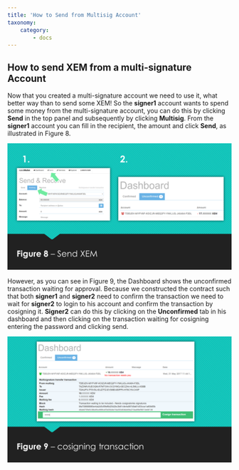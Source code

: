 ```yaml
---
title: 'How to Send from Multisig Account'
taxonomy:
    category:
        - docs
---
```


## How to send XEM from a multi-signature Account
Now that you created a multi-signature account we need to use it, what better way than to send some XEM! So the **signer1** account wants to spend some money from the multi-signature account, you can do this by clicking **Send** in the top panel and subsequently by clicking **Multisig**. From the **signer1** account you can fill in the recipient, the amount and click **Send**, as illustrated in Figure 8. 
 
![](10VDShM.png)

However, as you can see in Figure 9, the Dashboard shows the unconfirmed transaction waiting for approval. Because we constructed the contract such that both **signer1** and **signer2** need to confirm the transaction we need to wait for **signer2** to login to his account and confirm the transaction by cosigning it. **Signer2** can do this by clicking on the **Unconfirmed** tab in his dashboard and then clicking on the transaction waiting for cosigning entering the password and clicking send. 

![](G4N2FxY.png)
